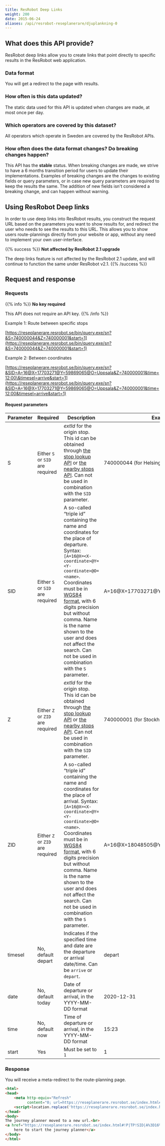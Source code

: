 ```yaml
---
title: ResRobot Deep Links 
weight: 200
date: 2015-06-24
aliases: /api/resrobot-reseplanerare/djuplankning-0
---
```


## What does this API provide?

ResRobot deep links allow you to create links that point directly to specific results in the ResRobot web application.

### Data format

You will get a redirect to the page with results.

### How often is this data updated?

The static data used for this API is updated when changes are made, at most once per day.

### Which operators are covered by this dataset?

All operators which operate in Sweden are covered by the ResRobot APIs.

### How often does the data format changes? Do breaking changes happen?

This API has the **stable** status. When breaking changes are made, we strive to have a 6 months transition period for
users to update their implementations. Examples of breaking changes are the changes to existing fields or query
parameters, or in case new query parameters are required to keep the results the same. The addition of new fields isn't
considered a breaking change, and can happen without warning.

## Using ResRobot Deep links

In order to use deep links into ResRobot results, you construct the request URL based on the parameters you want to show
results for, and redirect the user who needs to see the results to this URL. This allows you to show users
route-plannings directly from your website or app, without any need to implement your own user-interface. 

{{% success %}}
**Not affected by ResRobot 2.1 upgrade**

The deep links feature is not affected by the ResRobot 2.1 update, and will continue to function the same under 
ResRobot v2.1.
{{% /success %}}

## Request and response

### Requests

{{% info %}} 
**No key required** 

This API does not require an API key. 
{{% /info %}}

Example 1: Route between specific stops

[https://reseplanerare.resrobot.se/bin/query.exe/sn?&S=740000044&Z=740000001&start=1](https://reseplanerare.resrobot.se/bin/query.exe/sn?&S=740000044&Z=740000001&start=1)

Example 2: Between coordinates

[https://reseplanerare.resrobot.se/bin/query.exe/sn?&SID=A=16@X=17703271@Y=59869065@O=Uppsala&Z=740000001&time=12:00\&timesel=arrive&start=1](https://reseplanerare.resrobot.se/bin/query.exe/sn?&SID=A=16@X=17703271@Y=59869065@O=Uppsala&Z=740000001&time=12:00&timesel=arrive&start=1)

#### Request parameters

| Parameter | Required                              | Description                                                                                                                                                                                                                                                                                                                                                                                                                  | Example                                     |
| --------- | ------------------------------------- | ---------------------------------------------------------------------------------------------------------------------------------------------------------------------------------------------------------------------------------------------------------------------------------------------------------------------------------------------------------------------------------------------------------------------------- | ------------------------------------------- |
| S         | Either `S` or `SID` are required      | _extId_ for the origin stop. This id can be obtained through [the stop lookup API](/api/trafiklab-apis/resrobot-v2/stop-lookup/) or [the nearby stops API](/api/trafiklab-apis/resrobot-v2/nearby-stops/). Can not be used in combination with the `SID` parameter.                                                                                              | 740000044 (for Helsingborgs Centralstation) |
| SID       | Either `S` or `SID` are required      | A so-called “triple id” containing the name and coordinates for the place of departure. Syntax: `[A=16@X=<X-coordinate>@Y=<Y-coordinate>@O=<name>`.<br>Coordinates must be in [WGS84 format](https://en.wikipedia.org/wiki/World_Geodetic_System_1984), with 6 digits precision but without comma. Name is the name shown to the user and does not affect the search. Can not be used in combination with the `S` parameter. | A=16@X=17703271@Y=59869065@O=Uppsala        |
| Z         | Either `Z` or `ZID` are required      | _extId_ for the origin stop. This id can be obtained through [the stop lookup API](/api/trafiklab-apis/resrobot-v2/stop-lookup/) or [the nearby stops API](/api/trafiklab-apis/resrobot-v2/nearby-stops/). Can not be used in combination with the `SID` parameter.                                                                                              | 740000001 (for Stockholm Centralstation)    |
| ZID       | Either `Z` or `ZID` are required      | A so-called “triple id” containing the name and coordinates for the place of arrival. Syntax: `[A=16@X=<X-coordinate>@Y=<Y-coordinate>@O=<name>`.<br>Coordinates must be in [WGS84 format](https://en.wikipedia.org/wiki/World_Geodetic_System_1984), with 6 digits precision but without comma. Name is the name shown to the user and does not affect the search. Can not be used in combination with the `S` parameter.   | A=16@X=18048505@Y=59340682@O=Home           |
| timesel   | No, default depart                    | Indicates if the specified time and date are the departure or arrival date/time. Can be `arrive` or `depart`.                                                                                                                                                                                                                                                                                                                | depart                                      |
| date      | No, default today                     | Date of departure or arrival, in the YYYY-MM-DD format                                                                                                                                                                                                                                                                                                                                                                       | 2020-12-31                                  |
| time      | No, default now                       | Time of departure or arrival, in the YYYY-MM-DD format                                                                                                                                                                                                                                                                                                                                                                       | 15:23                                       |
| start     | Yes                                   | Must be set to `1`                                                                                                                                                                                                                                                                                                                                                                                                           | 1                                           |

### Response

You will receive a meta-redirect to the route-planning page.

```html
<html>
<head>
    <meta http-equiv="Refresh"
          content="0; url=https://reseplanerare.resrobot.se/index.html#!P|TP!SID|A%3D16%40O%3DUppsala%40X%3D17703271%40Y%3D59869065%40!S|Uppsala!ZID|A%3D1%40O%3DStockholm%20Centralstation%40X%3D18058151%40Y%3D59330136%40U%3D1%40L%3D740000001%40B%3D1%40V%3D74.9,%40p%3D1633491748%40!Z|Stockholm%20Centralstation!date|07.10.2021!time|12:00!start|1"/>
    <script>location.replace('https://reseplanerare.resrobot.se/index.html#!P|TP!SID|A%3D16%40O%3DUppsala%40X%3D17703271%40Y%3D59869065%40!S|Uppsala!ZID|A%3D1%40O%3DStockholm%20Centralstation%40X%3D18058151%40Y%3D59330136%40U%3D1%40L%3D740000001%40B%3D1%40V%3D74.9,%40p%3D1633491748%40!Z|Stockholm%20Centralstation!date|07.10.2021!time|12:00!start|1');</script>
</head>
<body>
The journey planner moved to a new url.<br>
<a href="https://reseplanerare.resrobot.se/index.html#!P|TP!SID|A%3D16%40O%3DUppsala%40X%3D17703271%40Y%3D59869065%40!S|Uppsala!ZID|A%3D1%40O%3DStockholm%20Centralstation%40X%3D18058151%40Y%3D59330136%40U%3D1%40L%3D740000001%40B%3D1%40V%3D74.9,%40p%3D1633491748%40!Z|Stockholm%20Centralstation!date|07.10.2021!time|12:00!start|1">Click
    here to start the journey planner</a>
</body>
</html>
```